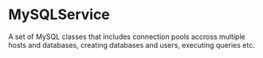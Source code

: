 MySQLService
============

A set of MySQL classes that includes connection pools accross multiple hosts and databases, creating databases and users, executing queries etc.
